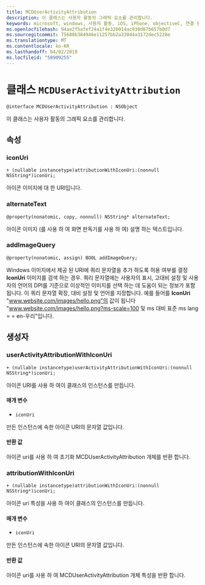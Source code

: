 ```yaml
---
title: MCDUserActivityAttribution
description: 이 클래스는 사용자 활동의 그래픽 요소를 관리합니다.
keywords: microsoft, windows, 사용자 활동, iOS, iPhone, objectiveC, 연결 된 장치, 프로젝트 로마
ms.openlocfilehash: 94ae2f5afef24a1f4e320014ac930d67b657b0d7
ms.sourcegitcommit: 75680b384946e11257bb2a33044a3172dec5220e
ms.translationtype: MT
ms.contentlocale: ko-KR
ms.lasthandoff: 04/02/2019
ms.locfileid: "58909255"
---
```

# <a name="class-mcduseractivityattribution"></a>클래스 `MCDUserActivityAttribution`

```
@interface MCDUserActivityAttribution : NSObject
```

이 클래스는 사용자 활동의 그래픽 요소를 관리합니다.

## <a name="properties"></a>속성

### <a name="iconuri"></a>iconUri
`+ (nullable instancetype)attributionWithIconUri:(nonnull NSString*)iconUri;`

아이콘 이미지에 대 한 URI입니다.

### <a name="alternatetext"></a>alternateText
`@property(nonatomic, copy, nonnull) NSString* alternateText;`

아이콘 이미지 (를 사용 하 여 화면 판독기를 사용 하 여) 설명 하는 텍스트입니다.

### <a name="addimagequery"></a>addImageQuery
`@property(nonatomic, assign) BOOL addImageQuery;`

Windows 이미지에서 제공 된 URI에 쿼리 문자열을 추가 하도록 허용 여부를 결정 **IconUri** 이미지를 검색 하는 경우. 쿼리 문자열에는 사용자의 표시, 고대비 설정 및 사용자의 언어의 DPI를 기준으로 이상적인 이미지를 선택 하는 데 도움이 되는 정보가 포함 됩니다. 이 쿼리 문자열 확장, 대비 설정 및 언어를 지정합니다. 예를 들어를 **IconUri** "www.website.com/images/hello.png"의 값이 됩니다 "www.website.com/images/hello.png?ms-scale=100 및 ms 대비 표준 ms lang = = en-우리"입니다.

## <a name="constructors"></a>생성자

### <a name="useractivityattributionwithiconuri"></a>userActivityAttributionWithIconUri
`+ (nullable instancetype)userActivityAttributionWithIconUri:(nonnull NSString*)iconUri;`

아이콘 URI를 사용 하 여이 클래스의 인스턴스를 만듭니다.

#### <a name="parameters"></a>매개 변수
* `iconUri` 

만든 인스턴스에 속한 아이콘 URI의 문자열 값입니다.

#### <a name="returns"></a>반환 값
아이콘 uri를 사용 하 여 초기화 MCDUserActivityAttribution 개체를 반환 합니다.

### <a name="attributionwithiconuri"></a>attributionWithIconUri
`+ (nullable instancetype)attributionWithIconUri:(nonnull NSString*)iconUri;`

아이콘 uri 특성을 사용 하 여이 클래스의 인스턴스를 만듭니다.

#### <a name="parameters"></a>매개 변수
* `iconUri` 

만든 인스턴스에 속한 아이콘 URI의 문자열 값입니다.

#### <a name="returns"></a>반환 값
아이콘 uri를 사용 하 여 MCDUserActivityAttribution 개체 특성을 반환 합니다.